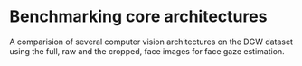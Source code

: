 # Benchmarking core architectures

A comparision of several computer vision architectures on the DGW dataset using the full, raw and the cropped, face images for face gaze estimation. 

